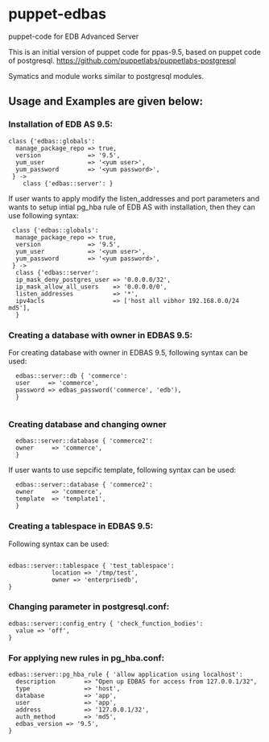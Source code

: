 # puppet-edbas
puppet-code for EDB Advanced Server

This is an initial version of puppet code for ppas-9.5, based on puppet code of postgresql. 
https://github.com/puppetlabs/puppetlabs-postgresql

Symatics and module works similar to postgresql modules.

## Usage and Examples are given below:

### Installation of EDB AS 9.5:

```
class {'edbas::globals':
  manage_package_repo => true,
  version             => '9.5',
  yum_user            => '<yum user>',
  yum_password        => '<yum password>',
 } ->
    class {'edbas::server': }
```

If user wants to apply modify the listen_addresses and port parameters and wants to setup intial pg_hba rule of EDB AS with installation, then they can use following syntax:
```
 class {'edbas::globals':
  manage_package_repo => true,
  version             => '9.5',
  yum_user            => '<yum user>',
  yum_password        => '<yum password>',
 } ->
  class {'edbas::server':
  ip_mask_deny_postgres_user => '0.0.0.0/32',
  ip_mask_allow_all_users    => '0.0.0.0/0',
  listen_addresses           => '*',
  ipv4acls                   => ['host all vibhor 192.168.0.0/24 md5'],
  }
```

### Creating a database with owner in EDBAS 9.5:
For creating database with owner in EDBAS 9.5, following syntax can be used:
```
  edbas::server::db { 'commerce':
  user     => 'commerce',
  password => edbas_password('commerce', 'edb'),
  } 
  
  ```
 
### Creating database and changing owner
```
  edbas::server::database { 'commerce2':
  owner     => 'commerce',
  }
```
If user wants to use sepcific template, following syntax can be used:
```
  edbas::server::database { 'commerce2':
  owner     => 'commerce',
  template  => 'template1',
  }
```

### Creating a tablespace in EDBAS 9.5:
  Following syntax can be used:
  ```
  
 edbas::server::tablespace { 'test_tablespace':
              location => '/tmp/test',
              owner => 'enterprisedb',
 }
 ```
 
### Changing parameter in postgresql.conf:
```
edbas::server::config_entry { 'check_function_bodies':
  value => 'off',
}
```

### For applying new rules in pg_hba.conf:
```
edbas::server::pg_hba_rule { 'allow application using localhost':
  description        => "Open up EDBAS for access from 127.0.0.1/32",
  type               => 'host',
  database           => 'app',
  user               => 'app',
  address            => '127.0.0.1/32',
  auth_method        => 'md5',
  edbas_version => '9.5',
}
```
